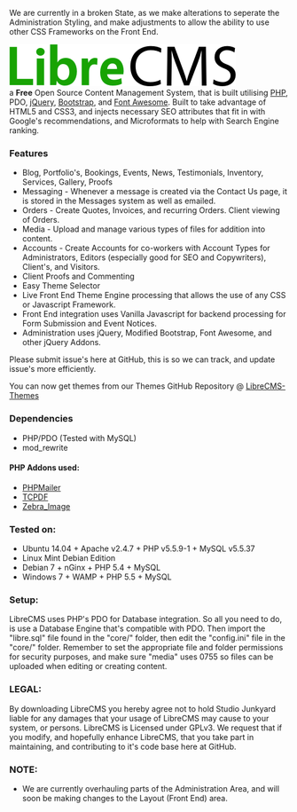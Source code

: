We are currently in a broken State, as we make alterations to seperate the Administration Styling, and make adjustments to allow the ability to use other CSS Frameworks on the Front End.

![Libr8](core/images/librecms.png)  
a **Free** Open Source Content Management System, that is built utilising [PHP](http://php.net/), PDO, [jQuery](http://jquery.com/), [Bootstrap](http://getbootstrap.com/), and [Font Awesome](http://fortawesome.github.io/Font-Awesome/). Built to take advantage of HTML5 and CSS3, and injects necessary SEO attributes that fit in with Google's recommendations, and Microformats to help with Search Engine ranking.


### Features
* Blog, Portfolio's, Bookings, Events, News, Testimonials, Inventory, Services, Gallery, Proofs
* Messaging - Whenever a message is created via the Contact Us page, it is stored in the Messages system as well as emailed.
* Orders - Create Quotes, Invoices, and recurring Orders. Client viewing of Orders.
* Media - Upload and manage various types of files for addition into content.
* Accounts - Create Accounts for co-workers with Account Types for Administrators, Editors (especially good for SEO and Copywriters), Client's, and Visitors.
* Client Proofs and Commenting
* Easy Theme Selector
* Live Front End Theme Engine processing that allows the use of any CSS or Javascript Framework.
* Front End integration uses Vanilla Javascript for backend processing for Form Submission and Event Notices.
* Administration uses jQuery, Modified Bootstrap, Font Awesome, and other jQuery Addons.

Please submit issue's here at GitHub, this is so we can track, and update issue's more efficiently.

You can now get themes from our Themes GitHub Repository @ [LibreCMS-Themes](https://github.com/StudioJunkyard/LibreCMS-themes)

### Dependencies
* PHP/PDO (Tested with MySQL)
* mod_rewrite

#### PHP Addons used:
* [PHPMailer](https://github.com/PHPMailer/PHPMailer)
* [TCPDF](http://www.tcpdf.org/)
* [Zebra_Image](https://github.com/stefangabos/Zebra_Image)

### Tested on:
* Ubuntu 14.04 + Apache v2.4.7 + PHP v5.5.9-1 + MySQL v5.5.37
* Linux Mint Debian Edition
* Debian 7 + nGinx + PHP 5.4 + MySQL
* Windows 7 + WAMP + PHP 5.5 + MySQL

### Setup:
LibreCMS uses PHP's PDO for Database integration. So all you need to do, is use a Database Engine that's compatible with PDO. Then import the "libre.sql" file found in the "core/" folder, then edit the "config.ini" file in the "core/" folder.
Remember to set the appropriate file and folder permissions for security purposes, and make sure "media" uses 0755 so files can be uploaded when editing or creating content.

### LEGAL:
By downloading LibreCMS you hereby agree not to hold Studio Junkyard liable for any damages that your usage of LibreCMS may cause to your system, or persons. LibreCMS is Licensed under GPLv3. We request that if you modify, and hopefully enhance LibreCMS, that you take part in maintaining, and contributing to it's code base here at GitHub.

### NOTE:
* We are currently overhauling parts of the Administration Area, and will soon be making changes to the Layout (Front End) area.
